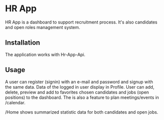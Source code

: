 # HR App

HR App is a dashboard to support recruitment process. It's also candidates and open roles management system.

## Installation

The application works with Hr-App-Api. 

## Usage

A user can register (signin) with an e-mail and password and signup with the same data.
Data of the logged in user display in Profile.
User can add, delete, preview and add to favorites chosen candidates and jobs (open positions) to the dashboard. 
The is also a feature to plan meetings/events in /calendar.

/Home shows summarized statistic data for both candidates and open jobs.
